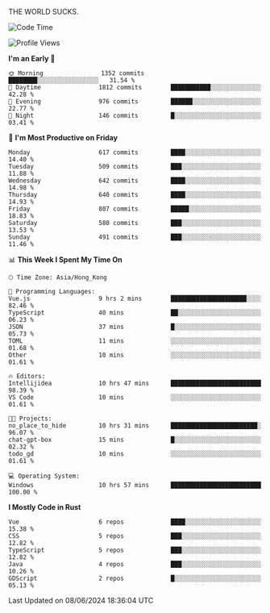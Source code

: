 THE WORLD SUCKS.

<!--START_SECTION:waka-->
![Code Time](http://img.shields.io/badge/Code%20Time-218%20hrs%2019%20mins-blue)

![Profile Views](http://img.shields.io/badge/Profile%20Views-0-blue)

**I'm an Early 🐤** 

```text
🌞 Morning                1352 commits        ████████░░░░░░░░░░░░░░░░░   31.54 % 
🌆 Daytime                1812 commits        ███████████░░░░░░░░░░░░░░   42.28 % 
🌃 Evening                976 commits         ██████░░░░░░░░░░░░░░░░░░░   22.77 % 
🌙 Night                  146 commits         █░░░░░░░░░░░░░░░░░░░░░░░░   03.41 % 
```
📅 **I'm Most Productive on Friday** 

```text
Monday                   617 commits         ████░░░░░░░░░░░░░░░░░░░░░   14.40 % 
Tuesday                  509 commits         ███░░░░░░░░░░░░░░░░░░░░░░   11.88 % 
Wednesday                642 commits         ████░░░░░░░░░░░░░░░░░░░░░   14.98 % 
Thursday                 640 commits         ████░░░░░░░░░░░░░░░░░░░░░   14.93 % 
Friday                   807 commits         █████░░░░░░░░░░░░░░░░░░░░   18.83 % 
Saturday                 580 commits         ███░░░░░░░░░░░░░░░░░░░░░░   13.53 % 
Sunday                   491 commits         ███░░░░░░░░░░░░░░░░░░░░░░   11.46 % 
```


📊 **This Week I Spent My Time On** 

```text
🕑︎ Time Zone: Asia/Hong_Kong

💬 Programming Languages: 
Vue.js                   9 hrs 2 mins        █████████████████████░░░░   82.46 % 
TypeScript               40 mins             ██░░░░░░░░░░░░░░░░░░░░░░░   06.23 % 
JSON                     37 mins             █░░░░░░░░░░░░░░░░░░░░░░░░   05.73 % 
TOML                     11 mins             ░░░░░░░░░░░░░░░░░░░░░░░░░   01.68 % 
Other                    10 mins             ░░░░░░░░░░░░░░░░░░░░░░░░░   01.61 % 

🔥 Editors: 
Intellijidea             10 hrs 47 mins      █████████████████████████   98.39 % 
VS Code                  10 mins             ░░░░░░░░░░░░░░░░░░░░░░░░░   01.61 % 

🐱‍💻 Projects: 
no_place_to_hide         10 hrs 31 mins      ████████████████████████░   96.07 % 
chat-gpt-box             15 mins             █░░░░░░░░░░░░░░░░░░░░░░░░   02.32 % 
todo_gd                  10 mins             ░░░░░░░░░░░░░░░░░░░░░░░░░   01.61 % 

💻 Operating System: 
Windows                  10 hrs 57 mins      █████████████████████████   100.00 % 
```

**I Mostly Code in Rust** 

```text
Vue                      6 repos             ████░░░░░░░░░░░░░░░░░░░░░   15.38 % 
CSS                      5 repos             ███░░░░░░░░░░░░░░░░░░░░░░   12.82 % 
TypeScript               5 repos             ███░░░░░░░░░░░░░░░░░░░░░░   12.82 % 
Java                     4 repos             ███░░░░░░░░░░░░░░░░░░░░░░   10.26 % 
GDScript                 2 repos             █░░░░░░░░░░░░░░░░░░░░░░░░   05.13 % 
```




 Last Updated on 08/06/2024 18:36:04 UTC
<!--END_SECTION:waka-->
